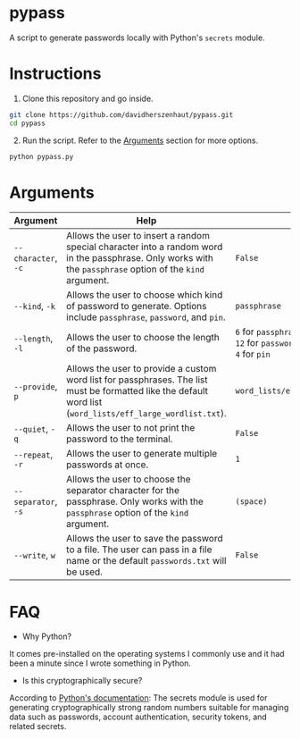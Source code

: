 # pypass

A script to generate passwords locally with Python's `secrets` module.

# Instructions

1. Clone this repository and go inside.

```bash
git clone https://github.com/davidherszenhaut/pypass.git
cd pypass
```

2. Run the script. Refer to the [Arguments](#arguments) section for more options.

```bash
python pypass.py
```

# Arguments

| Argument            | Help                                                                                                                                                        | Defaults
| --------            | ----                                                                                                                                                        | --------
| `--character`, `-c` | Allows the user to insert a random special character into a random word in the passphrase. Only works with the `passphrase` option of the `kind` argument.  | `False`
| `--kind`, `-k`      | Allows the user to choose which kind of password to generate. Options include `passphrase`, `password`, and `pin`.                                          | `passphrase`
| `--length`, `-l`    | Allows the user to choose the length of the password.                                                                                                       | `6` for `passphrase` <br> `12` for `password` <br> `4` for `pin`
| `--provide`, `p`    | Allows the user to provide a custom word list for passphrases. The list must be formatted like the default word list (`word_lists/eff_large_wordlist.txt`). | `word_lists/eff_large_wordlist.txt`
| `--quiet`, `-q`     | Allows the user to not print the password to the terminal.                                                                                                  | `False`
| `--repeat`, `-r`    | Allows the user to generate multiple passwords at once.                                                                                                     | `1`
| `--separator`, `-s` | Allows the user to choose the separator character for the passphrase. Only works with the `passphrase` option of the `kind` argument.                       | `(space)`
| `--write`, `w`      | Allows the user to save the password to a file. The user can pass in a file name or the default `passwords.txt` will be used.                               | `False`

# FAQ

* Why Python?

It comes pre-installed on the operating systems I commonly use and it had been a minute since I wrote something in Python.

* Is this cryptographically secure?

According to [Python's documentation](https://docs.python.org/3/library/secrets.html): The secrets module is used for generating cryptographically strong random numbers suitable for managing data such as passwords, account authentication, security tokens, and related secrets.